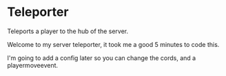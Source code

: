 Teleporter
==========

Teleports a player to the hub of the server.

Welcome to my server teleporter, it took me a good 5 minutes to code this.

I'm going to add a config later so you can change the cords, and a playermoveevent.


